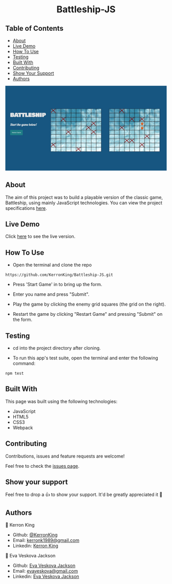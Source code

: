 <h1 align="center">Battleship-JS</h1>

## Table of Contents
* [About](#About)
* [Live Demo](#demo)
* [How To Use](#use)
* [Testing](#Testing)
* [Built With](#built)
* [Contributing](#Contributing)
* [Show Your Support](#show)
* [Authors](#Authors)

<p align="center">
  <img src="screencap.jpg">
</p>

## About

The aim of this project was to build a playable version of the classic game, Battleship, using mainly JavaScript technologies. You can view the project specifications [here](https://www.theodinproject.com/courses/javascript/lessons/battleship).

## Live Demo <span id="demo"></span>

Click [here](https://rawcdn.githack.com/KerronKing/Battleship-JS/56aac3cd696ecbe534c9d4430eeab7607ba826b0/dist/index.html) to see the live version.

## How To Use <span id="use"></span>

* Open the terminal and clone the repo
```
https://github.com/KerronKing/Battleship-JS.git
```
* Press 'Start Game' in to bring up the form.

* Enter you name and press "Submit".

* Play the game by clicking the enemy grid squares (the grid on the right).

* Restart the game by clicking "Restart Game" and pressing "Submit" on the form.

## Testing

* cd into the project directory after cloning.

* To run this app's test suite, open the terminal and enter the following command:
```
npm test
```

## Built With <span id="built"></span>

This page was built using the following technologies:
- JavaScript
- HTML5
- CSS3
- Webpack

## Contributing

Contributions, issues and feature requests are welcome!

Feel free to check the [issues page](https://github.com/KerronKing/Battleship-JS/issues).

## Show your support <span id="show"></span>

Feel free to drop a :+1: to show your support. It'd be greatly appreciated it :pray:

## Authors

:bust_in_silhouette: Kerron King

* Github: [@KerronKing](https://github.com/KerronKing)
* Email: kerronk1989@gmail.com
* Linkedin: [Kerron King](linkedin.com/in/kerron-shawn-king)

:bust_in_silhouette: Eva Veskova Jackson

* Github: [Eva Veskova Jackson](https://github.com/evaveskova)
* Email: evaveskova@gmail.com
* Linkedin: [Eva Veskova Jackson](linkedin.com/in/evaveskova)

